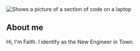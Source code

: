 
<picture>
 <source media="(prefers-color-scheme: dark)" srcset="https://images.pexels.com/photos/577585/pexels-photo-577585.jpeg?auto=compress&cs=tinysrgb&w=600
">
 <source media="(prefers-color-scheme: light)" srcset="https://images.pexels.com/photos/1181271/pexels-photo-1181271.jpeg?auto=compress&cs=tinysrgb&w=600
">
 <img alt="Shows a picture of a section of code on a laptop" src="https://user-images.githubusercontent.com/25423296/163456779-a8556205-d0a5-45e2-ac17-42d089e3c3f8.png">
</picture>

## About me

Hi, I'm Faith. I identify as the New Engineer in Town. 

<!--
**EngineerFM/EngineerFM** is a ✨ _special_ ✨ repository because its `README.md` (this file) appears on your GitHub profile.

Here are some ideas to get you started:

- 🔭 I’m currently working on ...
- 🌱 I’m currently learning ...
- 👯 I’m looking to collaborate on ...
- 🤔 I’m looking for help with ...
- 💬 Ask me about ...
- 📫 How to reach me: ...
- 😄 Pronouns: ...
- ⚡ Fun fact: ...
-->
